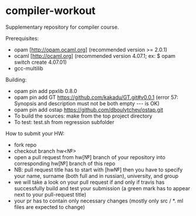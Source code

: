 # compiler-workout

Supplementary repository for compiler course.

Prerequisites:
* opam [http://opam.ocaml.org] (recommended version >= 2.0.1)
* ocaml [http://ocaml.org] (recommended version 4.07.1; ex: $ opam switch create 4.07.01)
* gcc-multilib

Building:

* opam pin add ppxlib 0.8.0
* opam pin add GT https://github.com/kakadu/GT.git#v0.0.1
  (error 57: Synopsis and description must not be both empty --- is OK)
* opam pin add ostap https://github.com/dboulytchev/ostap.git
* To build the sources: make from the top project directory
* To test: test.sh from regression subfolder

How to submit your HW:
* fork repo
* checkout branch hw<№>
* open a pull request from hw[№] branch of your repository into corresponding hw[№] branch of this repo
* NB: pull request title has to start with [hw№] then you have to specify your name, surname (both full and in russian), university, and group
* we will take a look on your pull request if and only if travis has successfully build and test your submission (a green mark has to appear next to your pull-request title)
* your pr has to contain only necessary changes (mostly only src / *. ml files are expected to change)